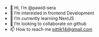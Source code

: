 - 👋 Hi, I’m @pawid-sera
- 👀 I’m interested in frontend Development
- 🌱 I’m currently learning NextJS
- 💞️ I’m looking to collaborate on github
- 📫 How to reach me pittik14@gmail.com

<!---
pawid-sera/pawid-sera is a ✨ special ✨ repository because its `README.md` (this file) appears on your GitHub profile.
You can click the Preview link to take a look at your changes.
--->

